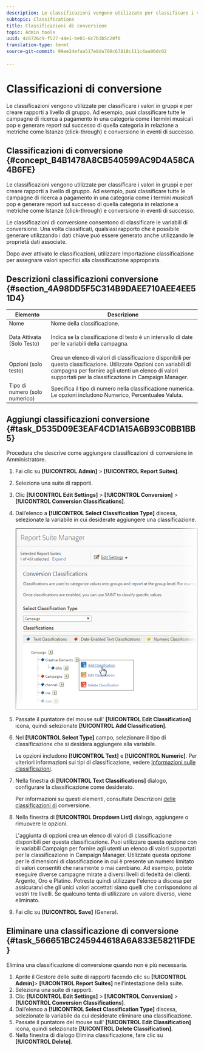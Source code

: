 ```yaml
---
description: Le classificazioni vengono utilizzate per classificare i valori in gruppi e per creare rapporti a livello di gruppo. Ad esempio, puoi classificare tutte le campagne di ricerca a pagamento in una categoria come i termini musicali pop e generare report sul successo di quella categoria in relazione a metriche come Istanze (click-through) e conversione in eventi di successo.
subtopic: Classifications
title: Classificazioni di conversione
topic: Admin tools
uuid: 4c8726c9-f527-44e1-be01-8c7b3b5c20f0
translation-type: tm+mt
source-git-commit: 99ee24efaa517e8da700c67818c111c4aa90dc02

---
```



# Classificazioni di conversione

Le classificazioni vengono utilizzate per classificare i valori in gruppi e per creare rapporti a livello di gruppo. Ad esempio, puoi classificare tutte le campagne di ricerca a pagamento in una categoria come i termini musicali pop e generare report sul successo di quella categoria in relazione a metriche come Istanze (click-through) e conversione in eventi di successo.

## Classificazioni di conversione {#concept_B4B1478A8CB540599AC9D4A58CA4B6FE}

Le classificazioni vengono utilizzate per classificare i valori in gruppi e per creare rapporti a livello di gruppo. Ad esempio, puoi classificare tutte le campagne di ricerca a pagamento in una categoria come i termini *musicali* pop e generare report sul successo di quella categoria in relazione a metriche come Istanze (click-through) e conversione in eventi di successo.

Le classificazioni di conversione consentono di classificare le variabili di conversione. Una volta classificati, qualsiasi rapporto che è possibile generare utilizzando i dati chiave può essere generato anche utilizzando le proprietà dati associate.

Dopo aver attivato le classificazioni, utilizzare Importazione [](/help/components/c-classifications2/c-classifications-importer/c-working-with-saint.md) classificazione per assegnare valori specifici alla classificazione appropriata.

## Descrizioni classificazioni conversione {#section_4A98DD5F5C314B9DAEE710AEE4EE51D4}

<table id="table_0B72C485467348E2A34BF913441F4AF5"> 
 <thead> 
  <tr> 
   <th colname="col1" class="entry"> Elemento </th> 
   <th colname="col2" class="entry"> Descrizione </th> 
  </tr> 
 </thead>
 <tbody> 
  <tr> 
   <td colname="col1"> <span class="wintitle"> Nome</span> </td> 
   <td colname="col2"> Nome della classificazione. </td> 
  </tr> 
  <tr> 
   <td colname="col1"> <span class="wintitle"> Data Attivata (Solo Testo)</span> </td> 
   <td colname="col2"> <p>Indica se la classificazione di testo è un intervallo di date per le variabili della campagna. </p> </td> 
  </tr> 
  <tr> 
   <td colname="col1"> <span class="wintitle"> Opzioni (solo testo)</span> </td> 
   <td colname="col2">Crea un elenco di valori di classificazione disponibili per questa classificazione. Utilizzate <span class="wintitle"> Opzioni</span> con variabili di campagna per fornire agli utenti un elenco di valori supportati per la classificazione in <span class="wintitle"> Campaign Manager</span>. </td> 
  </tr> 
  <tr> 
   <td colname="col1"> <span class="wintitle"> Tipo di numero (solo numerico)</span> </td> 
   <td colname="col2">Specifica il tipo di numero nella classificazione numerica. Le opzioni includono <span class="wintitle"> Numerico</span>, <span class="wintitle"> Percentuale</span>e <span class="wintitle"> Valuta</span>. </td> 
  </tr> 
 </tbody> 
</table>

## Aggiungi classificazioni conversione {#task_D535D09E3EAF4CD1A15A6B93C0BB1BB5}

<!-- 

t_classification_conversion.xml

 -->

Procedura che descrive come aggiungere classificazioni di conversione in Amministratore.

1. Fai clic su **[!UICONTROL Admin]** &gt; **[!UICONTROL Report Suites]**.
1. Seleziona una suite di rapporti.
1. Clic **[!UICONTROL Edit Settings]** &gt; **[!UICONTROL Conversion]** &gt; **[!UICONTROL Conversion Classifications]**.
1. Dall’elenco a **[!UICONTROL Select Classification Type]** discesa, selezionate la variabile in cui desiderate aggiungere una classificazione.

   ![Informazioni sul passaggio](assets/sub_class_create.png)

1. Passate il puntatore del mouse sull' **[!UICONTROL Edit Classification]** icona, quindi selezionate **[!UICONTROL Add Classification]**.
1. Nel **[!UICONTROL Select Type]** campo, selezionare il tipo di classificazione che si desidera aggiungere alla variabile.

   Le opzioni includono **[!UICONTROL Text]** e **[!UICONTROL Numeric]**. Per ulteriori informazioni sui tipi di classificazione, vedere [Informazioni sulle classificazioni](/help/components/c-classifications2/c-classifications.md).
1. Nella finestra di **[!UICONTROL Text Classifications]** dialogo, configurare la classificazione come desiderato.

   Per informazioni su questi elementi, consultate Descrizioni [delle classificazioni di](/help/components/c-classifications2/conversion-classifications.md#section_4A98DD5F5C314B9DAEE710AEE4EE51D4) conversione.

1. Nella finestra di **[!UICONTROL Dropdown List]** dialogo, aggiungere o rimuovere le opzioni.

   L'aggiunta di opzioni crea un elenco di valori di classificazione disponibili per questa classificazione. Puoi utilizzare questa opzione con le variabili Campaign per fornire agli utenti un elenco di valori supportati per la classificazione in Campaign Manager. Utilizzate questa opzione per le dimensioni di classificazione in cui è presente un numero limitato di valori consentiti che raramente o mai cambiano. Ad esempio, potete eseguire diverse campagne mirate a diversi livelli di fedeltà dei clienti: Argento, Oro e Platino. Potreste quindi utilizzare l'elenco a discesa per assicurarvi che gli unici valori accettati siano quelli che corrispondono ai vostri tre livelli. Se qualcuno tenta di utilizzare un valore diverso, viene eliminato.
1. Fai clic su **[!UICONTROL Save]** (Genera).

## Eliminare una classificazione di conversione {#task_566651BC245944618A6A833E58211FDE}

<!-- 

t_classification_delete_conversion.xml

 -->

Elimina una classificazione di conversione quando non è più necessaria.

1. Aprite il Gestore delle suite di rapporti facendo clic su **[!UICONTROL Admin]**&gt; **[!UICONTROL Report Suites]** nell’intestazione della suite.
1. Seleziona una suite di rapporti.
1. Clic **[!UICONTROL Edit Settings]** &gt; **[!UICONTROL Conversion]** &gt; **[!UICONTROL Conversion Classifications]**.
1. Dall’elenco a **[!UICONTROL Select Classification Type]** discesa, selezionate la variabile da cui desiderate eliminare una classificazione.
1. Passate il puntatore del mouse sull' **[!UICONTROL Edit Classification]** icona, quindi selezionate **[!UICONTROL Delete Classification]**.
1. Nella finestra di dialogo Elimina classificazione, fare clic su **[!UICONTROL Delete]**.
